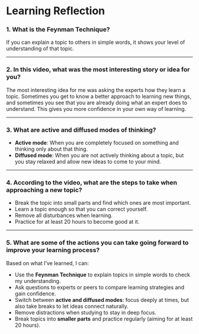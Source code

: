 # Learning Reflection

### 1. What is the Feynman Technique?  
If you can explain a topic to others in simple words, it shows your level of understanding of that topic.  

---

### 2. In this video, what was the most interesting story or idea for you?  
The most interesting idea for me was asking the experts how they learn a topic. Sometimes you get to know a better approach to learning new things, and sometimes you see that you are already doing what an expert does to understand. This gives you more confidence in your own way of learning.  

---

### 3. What are active and diffused modes of thinking?  
- **Active mode**: When you are completely focused on something and thinking only about that thing.  
- **Diffused mode**: When you are not actively thinking about a topic, but you stay relaxed and allow new ideas to come to your mind.  

---

### 4. According to the video, what are the steps to take when approaching a new topic?  
- Break the topic into small parts and find which ones are most important.  
- Learn a topic enough so that you can correct yourself.  
- Remove all disturbances when learning.  
- Practice for at least 20 hours to become good at it.  

---

### 5. What are some of the actions you can take going forward to improve your learning process?  
Based on what I’ve learned, I can:  
- Use the **Feynman Technique** to explain topics in simple words to check my understanding.  
- Ask questions to experts or peers to compare learning strategies and gain confidence.  
- Switch between **active and diffused modes**: focus deeply at times, but also take breaks to let ideas connect naturally.  
- Remove distractions when studying to stay in deep focus.  
- Break topics into **smaller parts** and practice regularly (aiming for at least 20 hours).  


